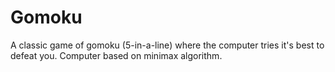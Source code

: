 # Gomoku
A classic game of gomoku (5-in-a-line) where the computer tries it's best to defeat you.
Computer based on minimax algorithm.
